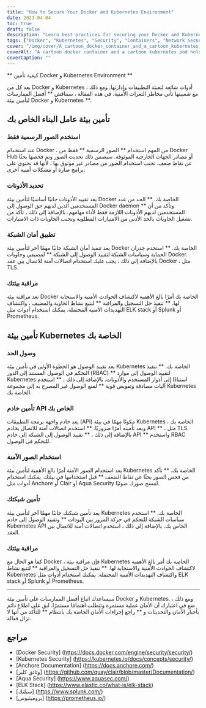 ```yaml
---
title: "How to Secure Your Docker and Kubernetes Environment"
date: 2023-04-04
toc: true
draft: false
description: "Learn best practices for securing your Docker and Kubernetes environment, including using official images, limiting permissions, and implementing network security."
tags: ["Docker", "Kubernetes", "Security", "Containers", "Network Security", "RBAC", "API Server", "Vulnerabilities", "Monitoring", "Logging", "Firewalls", "TLS", "Anchore", "Clair", "Aqua Security", "ELK Stack", "Splunk", "Prometheus", "Cybersecurity", "Best Practices"]
cover: "/img/cover/A_cartoon_docker_container_and_a_cartoon_kubernetes_pod.png"
coverAlt: "A cartoon docker container and a cartoon kubernetes pod holding hands and standing on top of a locked safe. The background is a wall of computer code."
coverCaption: ""
---
```

 ** كيفية تأمين Docker و Kubernetes Environment **  يعد كل من Docker و Kubernetes أدوات شائعة لتعبئة التطبيقات وإدارتها. ومع ذلك ، مع شعبيتها تأتي مخاطر الثغرات الأمنية. في هذه المقالة ، سنناقش ** أفضل الممارسات لتأمين بيئة Docker و Kubernetes **.  ## تأمين بيئة عامل البناء الخاص بك  ### استخدم الصور الرسمية فقط  عند استخدام Docker ، من المهم استخدام ** الصور الرسمية ** فقط من Docker Hub أو مصادر الجهات الخارجية الموثوقة. سيضمن ذلك تحديث الصور وتم فحصها بحثًا عن نقاط ضعف. تجنب استخدام الصور من مصادر غير موثوق بها ، لأنها قد تحتوي على برامج ضارة أو مشكلات أمنية أخرى.  ### تحديد الأذونات  يعد تقييد الأذونات جانبًا أساسيًا لتأمين بيئة Docker الخاصة بك. ** الحد من عدد المستخدمين الذين لديهم حق الوصول إلى Docker daemon ** وتأكد من أن المستخدمين لديهم الأذونات اللازمة فقط لأداء مهامهم. بالإضافة إلى ذلك ، تأكد من تشغيل الحاويات بالحد الأدنى من الامتيازات المطلوبة وتجنب الحاويات ذات الامتيازات.  ### تطبيق أمان الشبكة  يعد تنفيذ أمان الشبكة جانبًا مهمًا آخر لتأمين بيئة Docker الخاصة بك. ** استخدم جدران الحماية وسياسات الشبكة لتقييد الوصول إلى الشبكة ** لمضيفي وحاويات Docker. بالإضافة إلى ذلك ، يجب عليك استخدام اتصالات آمنة للاتصال بين عقد Docker ، مثل TLS.  ### مراقبة بيئتك  تعد مراقبة بيئة Docker الخاصة بك أمرًا بالغ الأهمية لاكتشاف الحوادث الأمنية والاستجابة لها. ** تنفيذ حل التسجيل والمراقبة ** لتتبع نشاط الحاوية والمضيف ، واكتشاف التهديدات الأمنية المحتملة. يمكنك استخدام أدوات مثل ELK stack أو Splunk أو Prometheus.  ## تأمين بيئة Kubernetes الخاصة بك  ### وصول الحد  يعد تقييد الوصول هو الخطوة الأولى في تأمين بيئة Kubernetes الخاصة بك. ** تنفيذ التحكم في الوصول المستند إلى الدور (RBAC) ** لتقييد الوصول إلى موارد Kubernetes استنادًا إلى أدوار المستخدم والأذونات. بالإضافة إلى ذلك ، ** استخدم آليات مصادقة وتفويض قوية ** لمنع الوصول غير المصرح به إلى مجموعة Kubernetes الخاصة بك.  ### تأمين خادم API الخاص بك  يعد خادم واجهة برمجة التطبيقات (API) مكونًا مهمًا في بيئة Kubernetes الخاصة بك ، ويعد تأمينه أمرًا ضروريًا. ** استخدم اتصالات آمنة للاتصال بخادم API ** ، مثل TLS. بالإضافة إلى ذلك ، ** تقييد الوصول إلى الشبكة إلى خادم API ** واستخدم RBAC للتحكم في الوصول.  ### استخدام الصور الآمنة  يعد استخدام الصور الآمنة أمرًا بالغ الأهمية لتأمين بيئة Kubernetes الخاصة بك. ** تأكد من فحص الصور بحثًا عن نقاط الضعف ** قبل استخدامها في بيئتك. يمكنك استخدام أدوات مثل Anchore أو Clair أو Aqua Security لمسح صورك ضوئيًا.  ### تأمين شبكتك  يعد تأمين شبكتك جانبًا مهمًا آخر لتأمين بيئة Kubernetes الخاصة بك. ** استخدم سياسات الشبكة للتحكم في حركة المرور بين البودات ** وتقييد الوصول إلى خادم Kubernetes API الخاص بك. بالإضافة إلى ذلك ، استخدم اتصالات آمنة للاتصال بين العقد.  ### مراقبة بيئتك  كما هو الحال مع Docker ، فإن مراقبة بيئة Kubernetes الخاصة بك أمر بالغ الأهمية لاكتشاف الحوادث الأمنية والاستجابة لها. ** تنفيذ حل التسجيل والمراقبة ** لتتبع نشاط Kubernetes واكتشاف التهديدات الأمنية المحتملة. يمكنك استخدام أدوات مثل ELK stack أو Splunk أو Prometheus.  ______  سيساعدك اتباع أفضل الممارسات على تأمين بيئة Docker و Kubernetes. ومع ذلك ، ضع في اعتبارك أن الأمان عملية مستمرة وتتطلب اهتمامًا مستمرًا. ابق على اطلاع دائم بأخبار الأمان والتحديثات و ** راجع إجراءات الأمان الخاصة بك بانتظام ** للتأكد من أنها لا تزال فعالة.  ## مراجع  - [Docker Security] (https://docs.docker.com/engine/security/security/) - [Kubernetes Security] (https://kubernetes.io/docs/concepts/security/) - [Anchore Documentation] (https://docs.anchore.com/) - [وثائق كلير] (https://github.com/quay/clair/blob/master/Documentation/) - [Aqua Security] (https://www.aquasec.com/) - [ELK Stack] (https://www.elastic.co/what-is/elk-stack) - [سبلنك] (https://www.splunk.com/) - [بروميثيوس] (https://prometheus.io/)
